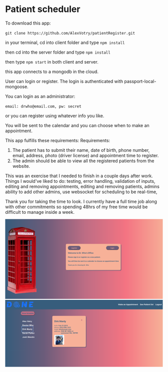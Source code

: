 # Patient scheduler
To download this app:

`git clone https://github.com/AlexVotry/patientRegister.git`

in your terminal, cd into client folder and type `npm install`

then cd into the server folder and type `npm install`

then type `npm start` in both client and server.

this app connects to a mongodb in the cloud.

User can login or register.  The login is authenticated with passport-local-mongoose. 

You can login as an administrator:

`email: drwho@email.com, pw: secret`

or you can register using whatever info you like.

You will be sent to the calendar and you can choose when to make an appointment.

This app fulfills these requirements:
Requirements​:
1. The patient has to submit their name, date of birth, phone number, email, address, photo (driver license) and appointment time to register.
2. The admin should be able to view all the registered patients from the website.

This was an exercise that I needed to finish in a couple days after work. 
Things I would've liked to do:
testing,
error handling,
validation of inputs,
editing and removing appointments,
editing and removing patients,
admins ability to add other admins,
use websocket for scheduling to be real-time,

Thank you for taking the time to look. I currently have a full time job along with other commitments so spending 48hrs of my free time would be difficult to manage inside a week.

![Screenshot](screenshots/login.png)
![Screenshot](screenshots/patientList.png)
